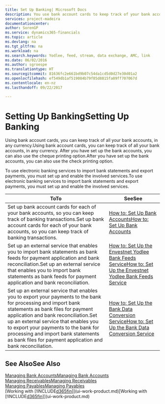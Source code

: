 ```yaml
---
title: Set Up Banking| Microsoft Docs
description: You use bank account cards to keep track of your bank accounts and set up bank feeds, such as Yodlee, to exchange data.
services: project-madeira
documentationcenter: 
author: SorenGP
ms.service: dynamics365-financials
ms.topic: article
ms.devlang: na
ms.tgt_pltfrm: na
ms.workload: na
ms.search.keywords: Yodlee, feed, stream, data exchange, AMC, link
ms.date: 06/02/2016
ms.author: sgroespe
ms.translationtype: HT
ms.sourcegitcommit: 81636fc2e661bd9b07c54da1cd5d0d27e30d01a2
ms.openlocfilehash: ef549db1af519084b79f85d8815fa89ff707067d
ms.contentlocale: en-nz
ms.lasthandoff: 09/22/2017

---
```

# <a name="setting-up-banking"></a><span data-ttu-id="abff7-103">Setting Up Banking</span><span class="sxs-lookup"><span data-stu-id="abff7-103">Setting Up Banking</span></span>
<span data-ttu-id="abff7-104">Using bank account cards, you can keep track of all your bank accounts, in any currency.</span><span class="sxs-lookup"><span data-stu-id="abff7-104">Using bank account cards, you can keep track of all your bank accounts, in any currency.</span></span> <span data-ttu-id="abff7-105">After you have set up the bank accounts, you can also use the cheque printing option.</span><span class="sxs-lookup"><span data-stu-id="abff7-105">After you have set up the bank accounts, you can also use the check printing option.</span></span>

<span data-ttu-id="abff7-106">To use electronic banking services to import bank statements and  export payments, you must set up and enable the involved services.</span><span class="sxs-lookup"><span data-stu-id="abff7-106">To use electronic banking services to import bank statements and  export payments, you must set up and enable the involved services.</span></span>

| <span data-ttu-id="abff7-107">To</span><span class="sxs-lookup"><span data-stu-id="abff7-107">To</span></span> | <span data-ttu-id="abff7-108">See</span><span class="sxs-lookup"><span data-stu-id="abff7-108">See</span></span> |
| --- | --- |
| <span data-ttu-id="abff7-109">Set up bank account cards for each of your bank accounts, so you can keep track of banking transactions.</span><span class="sxs-lookup"><span data-stu-id="abff7-109">Set up bank account cards for each of your bank accounts, so you can keep track of banking transactions.</span></span> |[<span data-ttu-id="abff7-110">How to: Set Up Bank Accounts</span><span class="sxs-lookup"><span data-stu-id="abff7-110">How to: Set Up Bank Accounts</span></span>](bank-how-setup-bank-accounts.md) |
| <span data-ttu-id="abff7-111">Set up an external service that enables you to import bank statements as bank feeds for payment application and bank reconciliation.</span><span class="sxs-lookup"><span data-stu-id="abff7-111">Set up an external service that enables you to import bank statements as bank feeds for payment application and bank reconciliation.</span></span> |[<span data-ttu-id="abff7-112">How to: Set Up the Envestnet Yodlee Bank Feeds Service</span><span class="sxs-lookup"><span data-stu-id="abff7-112">How to: Set Up the Envestnet Yodlee Bank Feeds Service</span></span>](bank-how-setup-bank-statement-service.md) |
| <span data-ttu-id="abff7-113">Set up an external service that enables you to export your payments to the bank for processing  and import bank statements as bank files for payment application and bank reconciliation.</span><span class="sxs-lookup"><span data-stu-id="abff7-113">Set up an external service that enables you to export your payments to the bank for processing  and import bank statements as bank files for payment application and bank reconciliation.</span></span> |[<span data-ttu-id="abff7-114">How to: Set Up the Bank Data Conversion Service</span><span class="sxs-lookup"><span data-stu-id="abff7-114">How to: Set Up the Bank Data Conversion Service</span></span>](bank-how-setup-bank-data-conversion-service.md) |

## <a name="see-also"></a><span data-ttu-id="abff7-115">See Also</span><span class="sxs-lookup"><span data-stu-id="abff7-115">See Also</span></span>
[<span data-ttu-id="abff7-116">Managing Bank Accounts</span><span class="sxs-lookup"><span data-stu-id="abff7-116">Managing Bank Accounts</span></span>](bank-manage-bank-accounts.md)  
[<span data-ttu-id="abff7-117">Managing Receivables</span><span class="sxs-lookup"><span data-stu-id="abff7-117">Managing Receivables</span></span>](receivables-manage-receivables.md)  
[<span data-ttu-id="abff7-118">Managing Payables</span><span class="sxs-lookup"><span data-stu-id="abff7-118">Managing Payables</span></span>](payables-manage-payables.md)  
<span data-ttu-id="abff7-119">[Working with [!INCLUDE[d365fin](includes/d365fin_md.md)]](ui-work-product.md)</span><span class="sxs-lookup"><span data-stu-id="abff7-119">[Working with [!INCLUDE[d365fin](includes/d365fin_md.md)]](ui-work-product.md)</span></span>

